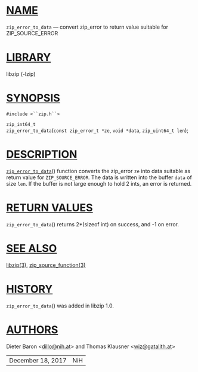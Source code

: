# [NAME](#NAME)

`zip_error_to_data` — convert zip_error to return value suitable for
ZIP_SOURCE_ERROR

# [LIBRARY](#LIBRARY)

libzip (-lzip)

# [SYNOPSIS](#SYNOPSIS)

`#include <``zip.h``>`

`zip_int64_t`  
`zip_error_to_data`(`const zip_error_t *ze`, `void *data`,
`zip_uint64_t len`);

# [DESCRIPTION](#DESCRIPTION)

[`zip_error_to_data`](#zip_error_to_data)() function converts the
zip_error `ze` into data suitable as return value for
`ZIP_SOURCE_ERROR`. The data is written into the buffer `data` of size
`len`. If the buffer is not large enough to hold 2 ints, an error is
returned.

# [RETURN VALUES](#RETURN_VALUES)

`zip_error_to_data`() returns 2\*(sizeof int) on success, and -1 on
error.

# [SEE ALSO](#SEE_ALSO)

[libzip(3)](libzip.md),
[zip_source_function(3)](zip_source_function.md)

# [HISTORY](#HISTORY)

`zip_error_to_data`() was added in libzip 1.0.

# [AUTHORS](#AUTHORS)

Dieter Baron \<[dillo@nih.at](mailto:dillo@nih.at)\> and Thomas Klausner
\<[wiz@gatalith.at](mailto:wiz@gatalith.at)\>

|                   |     |
|-------------------|-----|
| December 18, 2017 | NiH |
